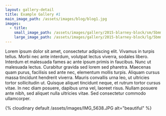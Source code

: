```yaml
---
layout: gallery-detail
title: Example Gallery #1
main_image_path: /assets/images/blog/blog1.jpg
images:
  - title:
    small_image_path: /assets/images/gallery/2015-blarney-block/sm/5bmmo-3343.jpg
    large_image_path: /assets/images/gallery/2015-blarney-block/lg/5bmmo-3343.jpg
---
```


Lorem ipsum dolor sit amet, consectetur adipiscing elit. Vivamus in turpis tellus. Morbi nec ante interdum, volutpat lectus viverra, sodales libero. Interdum et malesuada fames ac ante ipsum primis in faucibus. Nunc ut malesuada lectus. Curabitur gravida sed lorem sed pharetra. Maecenas quam purus, facilisis sed ante nec, elementum mollis turpis. Aliquam cursus massa tincidunt hendrerit viverra. Mauris convallis urna leo, ut ultricies tortor sollicitudin ut. Quisque aliquet tincidunt neque, et rutrum tortor cursus vitae. In nec diam posuere, dapibus urna vel, laoreet risus. Nullam posuere ante nibh, sed aliquet nulla ultricies vitae. Sed consectetur commodo ullamcorper.

{% cloudinary default /assets/images/IMG_5638.JPG alt="beautiful" %}